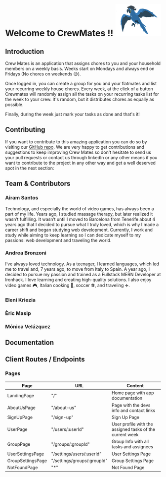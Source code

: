 # Welcome to CrewMates !! ![](src/assets/parrot-flying-small.png)

## Introduction

Crew Mates is an application that assigns chores to you and your household members on a weekly basis. Weeks start on Mondays and always end on Fridays (No chores on weekends 😉).

Once logged in, you can create a group for you and your flatmates and list
your recurring weekly house chores. Every week, at the click of a button Crewmates will randomly assign all the tasks on your recurring tasks list for the week to your crew. It's random, but it distributes chores as equally as possible.

Finally, during the week just mark your tasks as done and that's it!

## Contributing

If you want to contribute to this amazing application you can do so by visiting our [GitHub repo](https://github.com/Violinistapirata/final_project_client/branches). We are very happy to get contributions and suggestions to keep improving Crew Mates so don't hesitate to send us your pull requests or contact us through linkedIn or any other means if you want to contribute to the project in any other way and get a well deserved spot in the next section:

## Team & Contributors

### Airam Santos

Technology, and especially the world of video games, has always been
a part of my life. Years ago, I studied massage therapy, but later
realized it wasn’t fulfilling. It wasn’t until I moved to Barcelona
from Tenerife about 4 years ago that I decided to pursue what I
truly loved, which is why I made a career shift and began studying
web development. Currently, I work and study while aiming to keep
learning so I can dedicate myself to my passions: web development
and traveling the world.

### Andrea Bronzoni

I’ve always loved technology. As a teenager, I learned languages,
which led me to travel and, 7 years ago, to move from Italy to
Spain. A year ago, I decided to pursue my passion and trained as a
Fullstack MERN Developer at Ironhack. I love learning and creating
high-quality solutions. I also enjoy video games 🎮, Italian cooking
🍝, soccer ⚽, and traveling ✈️.

### Eleni Kriezia



### Èric Masip

### Mónica Velázquez

## Documentation

## Client Routes / Endpoints

### Pages

| Page              | URL                         | Content                                                  |
| ----------------- | --------------------------- | -------------------------------------------------------- |
| LandingPage       | "/"                         | Home page with app documentation                         |
| AboutUsPage       | "/about-us"                 | Page with the devs info and contact links                |
| SignUpPage        | "/sign-up"                  | Sign Up Page                                             |
| UserPage          | "/users/:userId"            | User profile with the assigned tasks of the current week |
| GroupPage         | "/groups/:groupId"          | Group Info with all tasks and assignees                  |
| UserSettingsPage  | "/settings/users/:userId"   | User Settings Page                                       |
| GroupSettingsPage | "/settings/groups/:groupId" | Group Settings Page                                      |
| NotFoundPage      | "\*"                        | Not Found Page                                           |
